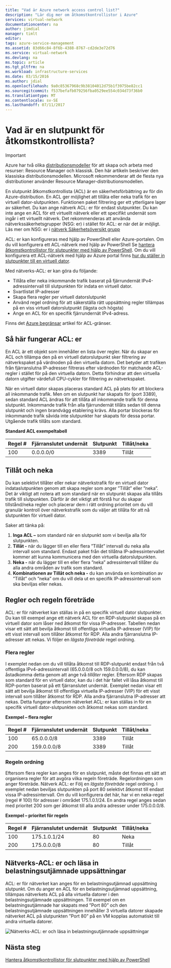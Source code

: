 ```yaml
---
title: "Vad är Azure network access control list?"
description: "Lär dig mer om åtkomstkontrollistor i Azure"
services: virtual-network
documentationcenter: na
author: jimdial
manager: timlt
editor: 
tags: azure-service-management
ms.assetid: 83d66c84-8f6b-4388-8767-cd2de3e72d76
ms.service: virtual-network
ms.devlang: na
ms.topic: article
ms.tgt_pltfrm: na
ms.workload: infrastructure-services
ms.date: 03/15/2016
ms.author: jdial
ms.openlocfilehash: 9a0c85367968c9b38104012d75b1f3975be82cc1
ms.sourcegitcommit: f537befafb079256fba0529ee554c034d73f36b0
ms.translationtype: MT
ms.contentlocale: sv-SE
ms.lasthandoff: 07/11/2017
---
```

# <a name="what-is-an-endpoint-access-control-list"></a>Vad är en slutpunkt för åtkomstkontrollista?

> [!IMPORTANT]
> Azure har två olika [distributionsmodeller](../azure-resource-manager/resource-manager-deployment-model.md?toc=%2fazure%2fvirtual-network%2ftoc.json) för att skapa och arbeta med resurser: Resource Manager och klassisk. Den här artikeln beskriver den klassiska distributionsmodellen. Microsoft rekommenderar att de flesta nya distributioner använder Resource Manager-distributionsmodellen. 

En slutpunkt åtkomstkontrollista (ACL) är en säkerhetsförbättring av för din Azure-distribution. En ACL ger möjlighet att tillåta eller neka trafik för en virtuell dator-slutpunkten. Funktionen paket filtrering ger ett ytterligare lager av säkerhet. Du kan ange nätverk ACL: er för endast slutpunkter. Du kan inte ange en ACL för ett virtuellt nätverk eller ett specifikt undernät som ingår i ett virtuellt nätverk. Det rekommenderas att använda nätverkssäkerhetsgrupper (NSG: er) i stället för ACL: er när det är möjligt. Läs mer om NSG: er i [nätverk Säkerhetsöversikt grupp](virtual-networks-nsg.md)

ACL: er kan konfigureras med hjälp av PowerShell eller Azure-portalen. Om du vill konfigurera ett ACL-nätverk med hjälp av PowerShell Se [hantera åtkomstkontrollistor för slutpunkter med hjälp av PowerShell](virtual-networks-acl-powershell.md). Om du vill konfigurera ett ACL-nätverk med hjälp av Azure portal finns [hur du ställer in slutpunkter till en virtuell dator](../virtual-machines/windows/classic/setup-endpoints.md?toc=%2fazure%2fvirtual-machines%2fwindows%2fclassic%2ftoc.json).

Med nätverks-ACL: er kan göra du följande:

* Tillåta eller neka inkommande trafik baserat på fjärrundernät IPv4-adressintervall till slutpunkten för indata en virtuell dator.
* Svartlistat IP-adresser
* Skapa flera regler per virtuell datorslutpunkt
* Använd regel ordning för att säkerställa rätt uppsättning regler tillämpas på en viss virtuell datorslutpunkt (lägsta och högsta)
* Ange en ACL för en specifik fjärrundernät IPv4-adress.

Finns det [Azure begränsar](../azure-subscription-service-limits.md?toc=%2fazure%2fvirtual-network%2ftoc.json#networking-limits) artikel för ACL-gränser.

## <a name="how-acls-work"></a>Så här fungerar ACL: er
En ACL är ett objekt som innehåller en lista över regler. När du skapar en ACL och tillämpa den på en virtuell datorslutpunkt sker filtrering av nätverkspaket på värdnoden på den virtuella datorn. Det betyder att trafiken från fjärranslutna IP-adresser filtreras efter värdnoden för matchande ACL-regler i stället för på den virtuella datorn. Detta förhindrar att den virtuella datorn utgifter värdefull CPU-cykler för filtrering av nätverkspaket.

När en virtuell dator skapas placeras standard ACL på plats för att blockera all inkommande trafik. Men om en slutpunkt har skapats för (port 3389), sedan standard ACL ändras för att tillåta all inkommande trafik för denna slutpunkt. Inkommande trafik från alla fjärrundernät tillåts sedan till denna slutpunkt och ingen brandvägg etablering krävs. Alla portar blockeras för inkommande trafik såvida inte slutpunkter har skapats för dessa portar. Utgående trafik tillåts som standard.

**Standard ACL exempeltabell**

| **Regel #** | **Fjärranslutet undernät** | **Slutpunkt** | **Tillåt/neka** |
| --- | --- | --- | --- |
| 100 |0.0.0.0/0 |3389 |Tillåt |

## <a name="permit-and-deny"></a>Tillåt och neka
Du kan selektivt tillåter eller nekar nätverkstrafik för en virtuell dator indataslutpunkten genom att skapa regler som anger ”Tillåt” eller ”neka”. Det är viktigt att notera att som standard när en slutpunkt skapas alla tillåts trafik till slutpunkten. Därför är det viktigt att förstå hur du skapar tillstånd/neka regler och placerar dem i rätt ordning prioritet om du vill granulär kontroll över nätverkstrafik som du väljer att tillåta för att nå slutpunkten för virtuell dator.

Saker att tänka på:

1. **Inga ACL –** som standard när en slutpunkt som vi bevilja alla för slutpunkten.
2. **Tillåt -** när du lägger till en eller flera ”Tillåt” intervall du neka alla intervall som standard. Endast paket från det tillåtna IP-adressintervallet kommer att kunna kommunicera med den virtuella datorslutpunkten.
3. **Neka -** när du lägger till en eller flera ”neka” adressintervall tillåter du alla andra områden av trafik som standard.
4. **Kombinationen av Tillåt och neka -** du kan använda en kombination av ”Tillåt” och ”neka” om du vill dela ut en specifik IP-adressintervall som ska beviljas eller nekas.

## <a name="rules-and-rule-precedence"></a>Regler och regeln företräde
ACL: er för nätverket kan ställas in på en specifik virtuell dator slutpunkter. Du kan till exempel ange ett nätverk ACL för en RDP-slutpunkt skapas på en virtuell dator som låser ned åtkomst för vissa IP-adresser. Tabellen nedan visar ett sätt att bevilja åtkomst till offentliga virtuella IP-adresser (VIP) för ett visst intervall som tillåter åtkomst för RDP. Alla andra fjärranslutna IP-adresser att nekas. Vi följer en *lägsta företräde* regel ordning.

### <a name="multiple-rules"></a>Flera regler
I exemplet nedan om du vill tillåta åtkomst till RDP-slutpunkt endast från två offentliga IPv4-adressintervall (65.0.0.0/8 och 159.0.0.0/8), du kan åstadkomma detta genom att ange två *tillåter* regler. Eftersom RDP skapas som standard för en virtuell dator, kan du i det här fallet vill låsa åtkomst till RDP-porten baserat på ett fjärranslutet undernät. Exemplet nedan visar ett sätt att bevilja åtkomst till offentliga virtuella IP-adresser (VIP) för ett visst intervall som tillåter åtkomst för RDP. Alla andra fjärranslutna IP-adresser att nekas. Detta fungerar eftersom nätverket ACL: er kan ställas in för en specifik virtuell dator-slutpunkten och åtkomst nekas som standard.

**Exempel – flera regler**

| **Regel #** | **Fjärranslutet undernät** | **Slutpunkt** | **Tillåt/neka** |
| --- | --- | --- | --- |
| 100 |65.0.0.0/8 |3389 |Tillåt |
| 200 |159.0.0.0/8 |3389 |Tillåt |

### <a name="rule-order"></a>Regeln ordning
Eftersom flera regler kan anges för en slutpunkt, måste det finnas ett sätt att organisera regler för att avgöra vilka regeln företräde. Regelordningen som anger företräde. Nätverk ACL: er Följ en *lägsta företräde* regel ordning. I exemplet nedan beviljas slutpunkten på port 80 selektivt åtkomst till endast vissa IP-adressintervall. Om du vill konfigurera det här, har vi en neka-regel (regel \# 100) för adresser i området 175.1.0.1/24. En andra regel anges sedan med prioritet 200 som ger åtkomst till alla andra adresser under 175.0.0.0/8.

**Exempel – prioritet för regeln**

| **Regel #** | **Fjärranslutet undernät** | **Slutpunkt** | **Tillåt/neka** |
| --- | --- | --- | --- |
| 100 |175.1.0.1/24 |80 |Neka |
| 200 |175.0.0.0/8 |80 |Tillåt |

## <a name="network-acls-and-load-balanced-sets"></a>Nätverks-ACL: er och läsa in belastningsutjämnade uppsättningar
ACL: er för nätverket kan anges för en belastningsutjämnad uppsättning slutpunkt. Om du anger en ACL för en belastningsutjämnad uppsättning, tillämpas nätverkets ACL på alla virtuella datorer i den belastningsutjämnade uppsättningen. Till exempel om en belastningsutjämnade har skapats med ”Port 80” och den belastningsutjämnade uppsättningen innehåller 3 virtuella datorer skapade nätverket ACL på slutpunkten ”Port 80” på en VM kopplas automatiskt till andra virtuella datorer.

![Nätverks-ACL: er och läsa in belastningsutjämnade uppsättningar](./media/virtual-networks-acl/IC674733.png)

## <a name="next-steps"></a>Nästa steg
[Hantera åtkomstkontrollistor för slutpunkter med hjälp av PowerShell](virtual-networks-acl-powershell.md)

